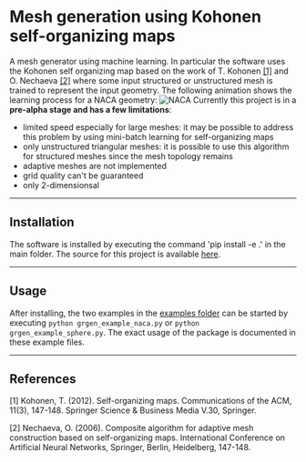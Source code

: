 # Mesh generation using Kohonen self-organizing maps

A mesh generator using machine learning. In particular the software uses the Kohonen self organizing map
based on the work of T. Kohonen [[1]](#1) and O. Nechaeva [[2]](#2) where some input structured or unstructured mesh is trained to represent the input geometry. The following animation shows the learning process for a NACA geometry:
![NACA](https://github.com/dzilles/grgen/raw/main/examples/output/naca.gif)
Currently this project is in a **pre-alpha stage and has a few limitations**:

- limited speed especially for large meshes: it may be possible to address this problem by using mini-batch learning for self-organizing maps
- only unstructured triangular meshes: it is possible to use this algorithm for structured meshes since the mesh topology remains
- adaptive meshes are not implemented
- grid quality can't be guaranteed
- only 2-dimensionsal

----

## Installation

The software is installed by executing the command 'pip install -e .' in the main folder.
The source for this project is available [here](src/grgen).

----

## Usage

After installing, the two examples in the [examples folder](examples) can be started by executing 
`python grgen_example_naca.py` or `python grgen_example_sphere.py`.
The exact usage of the package is documented in these example files.

----

## References
<a id="1">[1]</a> 
Kohonen, T. (2012). 
Self-organizing  maps.
Communications of the ACM, 11(3), 147-148.
Springer Science & Business Media V.30, Springer.


<a id="2">[2]</a> 
Nechaeva, O. (2006). 
Composite algorithm for adaptive mesh construction based on self-organizing maps. 
International Conference on Artificial Neural Networks, Springer, Berlin, Heidelberg, 147-148.

